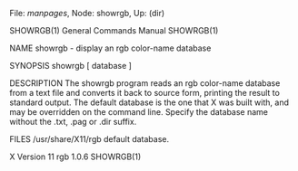 File: *manpages*,  Node: showrgb,  Up: (dir)

SHOWRGB(1)                  General Commands Manual                 SHOWRGB(1)



NAME
       showrgb - display an rgb color-name database

SYNOPSIS
       showrgb [ database ]

DESCRIPTION
       The  showrgb  program reads an rgb color-name database from a text file
       and converts it back to source form, printing the  result  to  standard
       output.  The default database is the one that X was built with, and may
       be overridden on the command line.  Specify the database  name  without
       the .txt, .pag or .dir suffix.

FILES
       /usr/share/X11/rgb  default database.



X Version 11                       rgb 1.0.6                        SHOWRGB(1)
